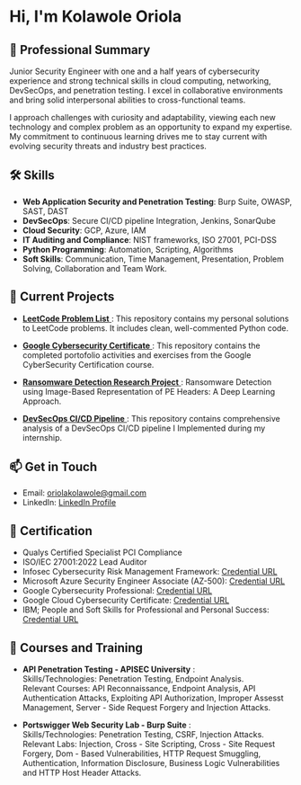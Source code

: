 # Hi, I'm Kolawole Oriola

## 🚀 Professional Summary
Junior Security Engineer with one and a half years of cybersecurity experience and strong technical skills in cloud computing, networking, DevSecOps, and penetration testing. I excel in collaborative environments and bring solid interpersonal abilities to cross-functional teams.

I approach challenges with curiosity and adaptability, viewing each new technology and complex problem as an opportunity to expand my expertise. My commitment to continuous learning drives me to stay current with evolving security threats and industry best practices.

## 🛠 Skills
- **Web Application Security and Penetration Testing**: Burp Suite, OWASP, SAST, DAST
- **DevSecOps**: Secure CI/CD pipeline Integration, Jenkins, SonarQube
- **Cloud Security**: GCP, Azure, IAM
- **IT Auditing and Compliance**: NIST frameworks, ISO 27001, PCI-DSS
- **Python Programming**: Automation, Scripting, Algorithms
- **Soft Skills**: Communication, Time Management, Presentation, Problem Solving, Collaboration and Team Work.

## 💼 Current Projects
- [**LeetCode Problem List** ](https://github.com/oriolakolawole/leetcode-solutions.git): This repository contains my personal solutions to LeetCode problems. It includes clean, well-commented Python code.

- [**Google Cybersecurity Certificate** ](https://github.com/oriolakolawole/Google-Cybersecurity-Certificate.git): This repository contains the completed portofolio activities and exercises from the Google CyberSecurity Certification course.

- [**Ransomware Detection Research Project** ](https://github.com/oriolakolawole/Ransomware-and-Goodware-PE-Header-Dataset.git): Ransomware Detection using Image-Based Representation of PE Headers: A Deep Learning Approach.

- [**DevSecOps CI/CD Pipeline** ](https://github.com/oriolakolawole/Technical-Report-2023-DevsSecOp-CI-CD-Pipeline.git): This repository contains comprehensive analysis of a DevSecOps CI/CD pipeline I Implemented during my internship.



## 📫 Get in Touch
- Email: oriolakolawole@gmail.com
- LinkedIn: [LinkedIn Profile](https://www.linkedin.com/in/oriolakolawole/)


## 📝 Certification
- Qualys Certified Specialist PCI Compliance
- ISO/IEC 27001:2022 Lead Auditor
- Infosec Cybersecurity Risk Management Framework: [Credential URL](https://www.coursera.org/account/accomplishments/specialization/certificate/BGJ32MW36YXC)
- Microsoft Azure Security Engineer Associate (AZ-500): [Credential URL](https://www.coursera.org/account/accomplishments/professional-cert/FQITPHHI3G0C)
- Google Cybersecurity Professional: [Credential URL](https://www.credly.com/badges/9447a7fe-7f72-4a6c-9071-37baffeb12f2/public_url)
- Google Cloud Cybersecurity Certificate: [Credential URL](https://www.credly.com/badges/673f6597-a4d1-4729-b193-d06214a523b1/linked_in_profile)
- IBM; People and Soft Skills for Professional and Personal Success: [Credential URL](https://coursera.org/share/68513c30a295bf54e60ca3dc519d87dd)

## 📝 Courses and Training
- **API Penetration Testing - APISEC University** :   
  Skills/Technologies: Penetration Testing, Endpoint Analysis.   
  Relevant Courses: API Reconnaissance, Endpoint Analysis, API Authentication Attacks, Exploiting API Authorization, Improper Assesst Management, Server - Side Request Forgery and Injection Attacks.   

- **Portswigger Web Security Lab - Burp Suite** :    
   Skills/Technologies: Penetration Testing, CSRF, Injection Attacks.   
   Relevant Labs: Injection, Cross - Site Scripting, Cross - Site Request Forgery, Dom - Based Vulnerabilities, HTTP Request Smuggling, Authentication, Information Disclosure, Business Logic Vulnerabilities and HTTP Host Header Attacks.

